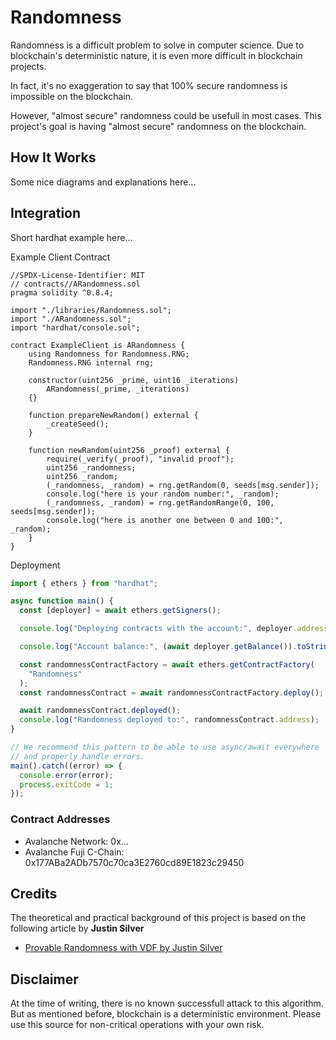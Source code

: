 # Randomness

Randomness is a difficult problem to solve in computer science. Due to blockchain's deterministic nature, it is even more difficult in blockchain projects.

In fact, it's no exaggeration to say that 100% secure randomness is impossible on the blockchain.

However, "almost secure" randomness could be usefull in most cases. This project's goal is having "almost secure" randomness on the blockchain.

## How It Works

Some nice diagrams and explanations here...

## Integration

Short hardhat example here...

Example Client Contract

```solidity
//SPDX-License-Identifier: MIT
// contracts//ARandomness.sol
pragma solidity ^0.8.4;

import "./libraries/Randomness.sol";
import "./ARandomness.sol";
import "hardhat/console.sol";

contract ExampleClient is ARandomness {
    using Randomness for Randomness.RNG;
    Randomness.RNG internal rng;

    constructor(uint256 _prime, uint16 _iterations)
        ARandomness(_prime, _iterations)
    {}

    function prepareNewRandom() external {
        _createSeed();
    }

    function newRandom(uint256 _proof) external {
        require(_verify(_proof), "invalid proof");
        uint256 _randomness;
        uint256 _random;
        (_randomness, _random) = rng.getRandom(0, seeds[msg.sender]);
        console.log("here is your random number:", _random);
        (_randomness, _random) = rng.getRandomRange(0, 100, seeds[msg.sender]);
        console.log("here is another one between 0 and 100:", _random);
    }
}

```

Deployment

```typescript
import { ethers } from "hardhat";

async function main() {
  const [deployer] = await ethers.getSigners();

  console.log("Deploying contracts with the account:", deployer.address);

  console.log("Account balance:", (await deployer.getBalance()).toString());

  const randomnessContractFactory = await ethers.getContractFactory(
    "Randomness"
  );
  const randomnessContract = await randomnessContractFactory.deploy();

  await randomnessContract.deployed();
  console.log("Randomness deployed to:", randomnessContract.address);
}

// We recommend this pattern to be able to use async/await everywhere
// and properly handle errors.
main().catch((error) => {
  console.error(error);
  process.exitCode = 1;
});
```

### Contract Addresses

- Avalanche Network: 0x...
- Avalanche Fuji C-Chain: 0x177ABa2ADb7570c70ca3E2760cd89E1823c29450

## Credits

The theoretical and practical background of this project is based on the following article by **Justin Silver**

- [Provable Randomness with VDF by Justin Silver](https://www.justinsilver.com/technology/cryptocurrency/provable-randomness-with-vdf/)

## Disclaimer

At the time of writing, there is no known successfull attack to this algorithm. But as mentioned before, blockchain is a deterministic environment. Please use this source for non-critical operations with your own risk.
